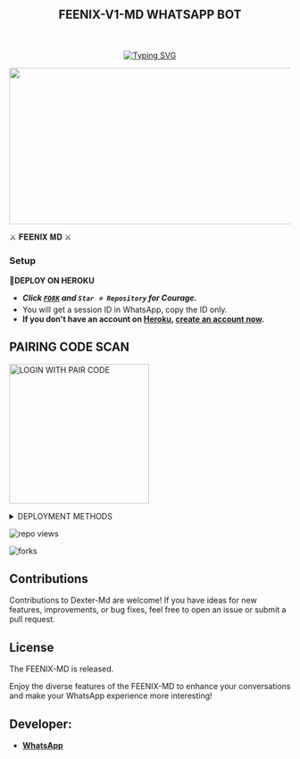 
## <p align="center"> FEENIX-V1-MD WHATSAPP BOT
<br>

<p align="center"><a href="https://git.io/typing-svg"><img src="https://readme-typing-svg.demolab.com?font=EB+Garamond&weight=800&size=28&duration=4000&pause=1000&random=false&width=435&lines=WELCOME+TO+THE+FEENIX-V1-MD;MULTI-DEVICE+WHATSAPP+BOT;DEVELOPED+BY+SASIYA;RELEASED+DATE+24%2F03%2F2024." alt="Typing SVG" /></a>
</p>


<img src="https://telegra.ph/file/37d76d2eaa27a53eef207.jpg" width="540" height="280" />
</p>⚔ 𝐅𝐄𝐄𝐍𝐈𝐗 𝐌𝐃 ⚔

### Setup

**📌DEPLOY ON HEROKU**
   - ***Click [`FORK`](https://github.com/feenixmd/FEENIX-MD-V1/fork) and `Star ⭐ Repository` for Courage.***
   - You will get a session ID in WhatsApp, copy the ID only.
   - **If you don't have an account on [Heroku](https://signup.heroku.com/), [create an account now](https://signup.heroku.com/).**
</p>

##  PAIRING CODE SCAN

<a href="https://feenix-md-v1.onrender.com"><img src="https://img.shields.io/badge/LOGIN%20WITH-PAIR%20CODE-red" alt="LOGIN WITH PAIR CODE" width="250"></a>

 <details close>
<summary> DEPLOYMENT METHODS </summary>
  

## DEPLOY IN HEROKU

 [![Deploy on Heroku](https://www.herokucdn.com/deploy/button.svg)](https://dashboard.heroku.com/new?template=https://github.com/feenixmd/FEENIX-MD-V1/)

   </details>
</P>

![repo views](https://hits.seeyoufarm.com/api/count/incr/badge.svg?url=https%3A%2F%2Fgithub.com%2Ffeenixmd%2FFEENIX-V1-MD&count_bg=%2379C83D&title_bg=%23555555&icon=gitpod.svg&icon_color=%23E7E7E7&title=Views&edge_flat=false)

![forks](https://img.shields.io/github/forks/feenixmd/FEENIX-MD-V1?label=Forks&style=social)



## Contributions

Contributions to Dexter-Md are welcome! If you have ideas for new features, improvements, or bug fixes, feel free to open an issue or submit a pull request.

## License

The FEENIX-MD is released.

Enjoy the diverse features of the FEENIX-MD  to enhance your conversations and make your WhatsApp experience more interesting!

## Developer:
- [**WhatsApp**](https://wa.me/94722807735)

